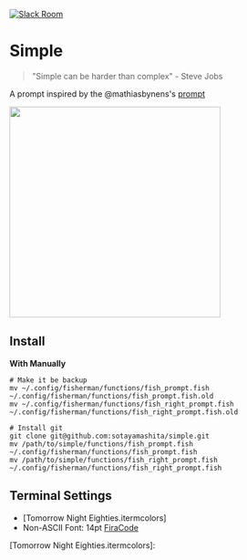 [![Slack Room][slack-badge]][slack-link]

# Simple

> "Simple can be harder than complex" -  Steve Jobs

A prompt inspired by the @mathiasbynens's [prompt]

<img src="https://github.com/sotayamashita/simple/blob/master/media/media.png" width="370" />

## Install

**With Manually**

```fish
# Make it be backup
mv ~/.config/fisherman/functions/fish_prompt.fish ~/.config/fisherman/functions/fish_prompt.fish.old
mv ~/.config/fisherman/functions/fish_right_prompt.fish ~/.config/fisherman/functions/fish_right_prompt.fish.old

# Install git
git clone git@github.com:sotayamashita/simple.git
mv /path/to/simple/functions/fish_prompt.fish ~/.config/fisherman/functions/fish_prompt.fish
mv /path/to/simple/functions/fish_right_prompt.fish ~/.config/fisherman/functions/fish_right_prompt.fish
```

## Terminal Settings

+ [Tomorrow Night Eighties.itermcolors]
+ Non-ASCII Font: 14pt [FiraCode]

[slack-link]: https://fisherman-wharf.herokuapp.com/
[slack-badge]: https://img.shields.io/badge/slack-join%20the%20chat-00B9FF.svg?style=flat-square

[Fisherman]: https://github.com/fisherman/fisherman
[prompt]: https://github.com/mathiasbynens/dotfiles/blob/master/.bash_prompt

[FiraCode]: https://github.com/tonsky/FiraCode
[Tomorrow Night Eighties.itermcolors]: 
